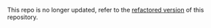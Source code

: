 This repo is no longer updated, refer to the [refactored version](https://github.com/MrDragon1/Ethereal) of this repository.
